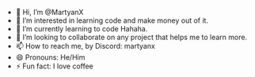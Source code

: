 - 👋 Hi, I’m @MartyanX
- 👀 I’m interested in learning code and make money out of it.
- 🌱 I’m currently learning to code Hahaha.
- 💞️ I’m looking to collaborate on any project that helps me to learn more.
- 📫 How to reach me, by Discord: martyanx
- 😄 Pronouns: He/Him
- ⚡ Fun fact: I love coffee

<!---
MartyanX/MartyanX is a ✨ special ✨ repository because its `README.md` (this file) appears on your GitHub profile.
You can click the Preview link to take a look at your changes.
--->
